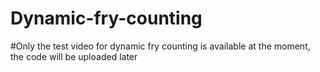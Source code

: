 # Dynamic-fry-counting
#Only the test video for dynamic fry counting is available at the moment, the code will be uploaded later
